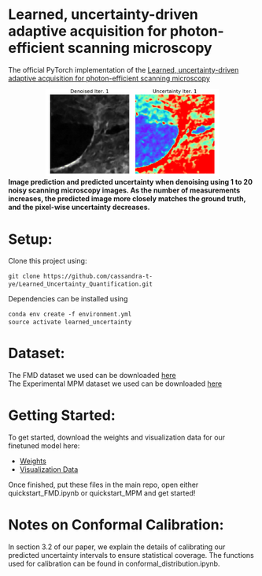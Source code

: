 # Learned, uncertainty-driven adaptive acquisition for photon-efficient scanning microscopy

The official PyTorch implementation of the [Learned, uncertainty-driven adaptive
acquisition for photon-efficient scanning
microscopy](https://arxiv.org/abs/2310.16102)

<div align="center">
  <img src="./readme_graphics/FMD_uncertainty_trend.gif" width="70%" />
  <br/>
  <div align="left" width="60%">
    <figcaption display="table-caption" width="60%"> <b>Image prediction and predicted uncertainty when denoising using 1 to 20 noisy scanning microscopy images. As the number of measurements increases, the predicted image more closely matches the ground truth, and the pixel-wise uncertainty decreases.</b></figcaption>
  </div>
</div>

# Setup: 

Clone this project using:

```
git clone https://github.com/cassandra-t-ye/Learned_Uncertainty_Quantification.git
```

Dependencies can be installed using

```
conda env create -f environment.yml
source activate learned_uncertainty
```

# Dataset:

The FMD dataset we used can be downloaded [here](https://github.com/yinhaoz/denoising-fluorescence) <br>
The Experimental MPM dataset we used can be downloaded [here](https://drive.google.com/drive/folders/1DYUYBe7rm--mcpPVPKBcuhgHmfooy9e7?usp=sharing)


# Getting Started:

To get started, download the weights and visualization data for our finetuned model here:

- [Weights](https://drive.google.com/file/d/1t7hAASo-FFw1SOTXDozE5vhFgeDwk11s/view?usp=sharing)  
- [Visualization Data]()

Once finished, put these files in the main repo, open either quickstart_FMD.ipynb or quickstart_MPM and get started!

# Notes on Conformal Calibration:

In section 3.2 of our paper, we explain the details of calibrating our predicted uncertainty intervals to ensure statistical coverage. The functions used for calibration can be found in conformal_distribution.ipynb. 



